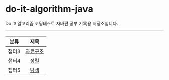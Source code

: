 # do-it-algorithm-java
Do it! 알고리즘 코딩테스트 자바편 공부 기록용 저장소입니다.   

---
|분류|제목|
|:---:|:---:|
|챕터3|[자료구조](https://github.com/Jae-Young98/do-it-algorithm-java/tree/master/src/ch3)|
|챕터4|[정렬](https://github.com/Jae-Young98/do-it-algorithm-java/tree/master/src/ch4)|
|챕터5|[탐색](https://github.com/Jae-Young98/do-it-algorithm-java/tree/master/src/ch5)|
